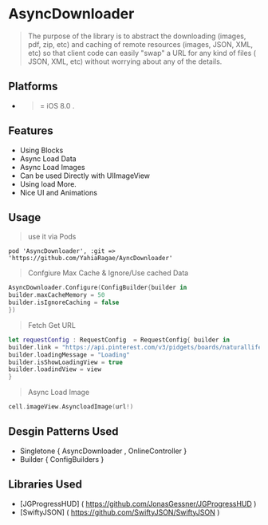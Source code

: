 # AsyncDownloader
>  The purpose of the library is to abstract the downloading (images, pdf, zip, etc) and caching of remote resources (images, JSON, XML, etc) so that client code can easily "swap" a URL for any kind of files ( JSON, XML, etc) without worrying about any of the details.

## Platforms ##
- >= iOS 8.0 .

## Features ##
- Using Blocks
- Async Load Data
- Async Load Images
- Can be used Directly with UIImageView 
- Using load More.
- Nice UI and Animations 

## Usage ##
> use it via Pods

```
pod 'AsyncDownloader', :git => 'https://github.com/YahiaRagae/AyncDownloader'
```


> Confgiure Max Cache & Ignore/Use cached Data

```swift
AsyncDownloader.Configure(ConfigBuilder{builder in
builder.maxCacheMemory = 50
builder.isIgnoreCaching = false
})
```
> Fetch Get URL

```swift
let requestConfig : RequestConfig  = RequestConfig{ builder in
builder.link = "https://api.pinterest.com/v3/pidgets/boards/naturallife/road-trip/pins/"
builder.loadingMessage = "Loading"
builder.isShowLoadingView = true
builder.loadindView = view
}
```
> Async Load Image

```swift
cell.imageView.AsyncloadImage(url!)
```

## Desgin Patterns Used ##
- Singletone { AsyncDownloader , OnlineController }
- Builder { ConfigBuilders }


## Libraries Used ## 
- [JGProgressHUD] ( https://github.com/JonasGessner/JGProgressHUD )
- [SwiftyJSON]  ( https://github.com/SwiftyJSON/SwiftyJSON  ) 
